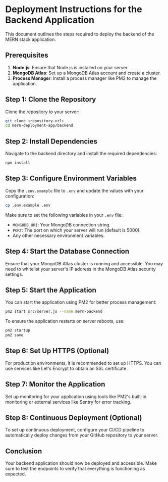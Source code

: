 # Deployment Instructions for the Backend Application

This document outlines the steps required to deploy the backend of the MERN stack application.

## Prerequisites

1. **Node.js**: Ensure that Node.js is installed on your server.
2. **MongoDB Atlas**: Set up a MongoDB Atlas account and create a cluster.
3. **Process Manager**: Install a process manager like PM2 to manage the application.

## Step 1: Clone the Repository

Clone the repository to your server:

```bash
git clone <repository-url>
cd mern-deployment-app/backend
```

## Step 2: Install Dependencies

Navigate to the backend directory and install the required dependencies:

```bash
npm install
```

## Step 3: Configure Environment Variables

Copy the `.env.example` file to `.env` and update the values with your configuration:

```bash
cp .env.example .env
```

Make sure to set the following variables in your `.env` file:

- `MONGODB_URI`: Your MongoDB connection string.
- `PORT`: The port on which your server will run (default is 5000).
- Any other necessary environment variables.

## Step 4: Start the Database Connection

Ensure that your MongoDB Atlas cluster is running and accessible. You may need to whitelist your server's IP address in the MongoDB Atlas security settings.

## Step 5: Start the Application

You can start the application using PM2 for better process management:

```bash
pm2 start src/server.js --name mern-backend
```

To ensure the application restarts on server reboots, use:

```bash
pm2 startup
pm2 save
```

## Step 6: Set Up HTTPS (Optional)

For production environments, it is recommended to set up HTTPS. You can use services like Let's Encrypt to obtain an SSL certificate.

## Step 7: Monitor the Application

Set up monitoring for your application using tools like PM2's built-in monitoring or external services like Sentry for error tracking.

## Step 8: Continuous Deployment (Optional)

To set up continuous deployment, configure your CI/CD pipeline to automatically deploy changes from your GitHub repository to your server.

## Conclusion

Your backend application should now be deployed and accessible. Make sure to test the endpoints to verify that everything is functioning as expected.